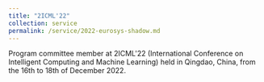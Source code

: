 ```yaml
---
title: "2ICML'22"
collection: service
permalink: /service/2022-eurosys-shadow.md
---
```

Program committee member at 2ICML'22 (International Conference on Intelligent Computing and Machine Learning) held in Qingdao, China, from the 16th to 18th of December 2022.
